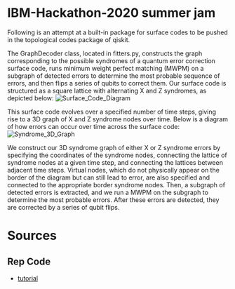 # IBM-Hackathon-2020 summer jam
Following is an attempt at a built-in package for surface codes to be pushed in the topological codes package of qiskit.

The GraphDecoder class, located in fitters.py, constructs the graph corresponding to the possible syndromes of a quantum error correction surface code, runs minimum weight perfect matching (MWPM) on a subgraph of detected errors to determine the most probable sequence of errors, and then flips a series of qubits to correct them. Our surface code is structured as a square lattice with alternating X and Z syndromes, as depicted below:
![Surface_Code_Diagram](https://media.springernature.com/full/springer-static/image/art%3A10.1038%2Fs41534-018-0106-y/MediaObjects/41534_2018_106_Fig1_HTML.png?as=webp)

This surface code evolves over a specified number of time steps, giving rise to a 3D graph of X and Z syndrome nodes over time. Below is a diagram of how errors can occur over time across the surface code:
![Syndrome_3D_Graph](https://d3i71xaburhd42.cloudfront.net/c5cff89b63b34167235bd4ca2445b29c99ea07f8/4-Figure2-1.png)

We construct our 3D syndrome graph of either X or Z syndrome errors by specifying the coordinates of the syndrome nodes, connecting the lattice of syndrome nodes at a given time step, and connecting the lattices between adjacent time steps. Virtual nodes, which do not physically appear on the border of the diagram but can still lead to error, are also specified and connected to the appropriate border syndrome nodes. Then, a subgraph of detected errors is extracted, and we run a MWPM on the subgraph to determine the most probable errors. After these errors are detected, they are corrected by a series of qubit flips.

# Sources

## Rep Code
- [tutorial](https://qiskit.org/textbook/ch-quantum-hardware/error-correction-repetition-code.html#Lookup-table-decoding)

